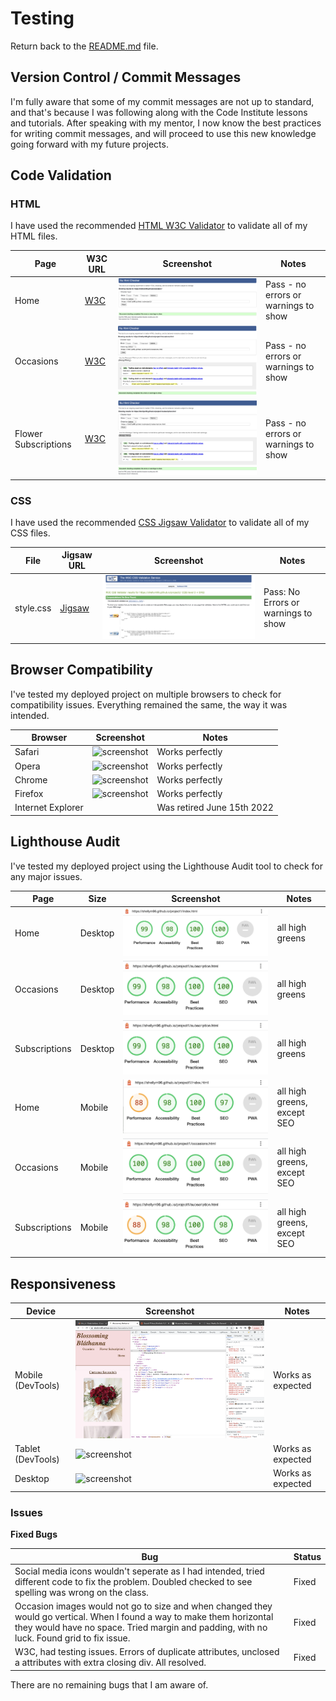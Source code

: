# Testing

Return back to the [README.md](README.md) file.

## Version Control / Commit Messages

I'm fully aware that some of my commit messages are not up to standard, and that's because I was following along with the Code Institute lessons and tutorials. After speaking with my mentor, I now know the best practices for writing commit messages, and will proceed to use this new knowledge going forward with my future projects.

## Code Validation


### HTML

I have used the recommended [HTML W3C Validator](https://validator.w3.org) to validate all of my HTML files.


| Page | W3C URL | Screenshot | Notes |
| --- | --- | --- | --- |
| Home | [W3C](https://validator.w3.org/nu/?doc=https%3A%2F%2Fshellym96.github.io%2Fproject1%2Findex.html) | ![screenshot](documentation/html-validation.png) | Pass - no errors or warnings to show|
| Occasions | [W3C](https://validator.w3.org/nu/?doc=https%3A%2F%2Fshellym96.github.io%2Fproject1%2Foccasions.html) | ![screenshot](documentation/occasions-validation.png) | Pass - no errors or warnings to show|
| Flower Subscriptions | [W3C](https://validator.w3.org/nu/?doc=https%3A%2F%2Fshellym96.github.io%2Fproject1%2Fsubscription.html) | ![screenshot](documentation/subs-validation.png) | Pass - no errors or warnings to show|


### CSS

I have used the recommended [CSS Jigsaw Validator](https://jigsaw.w3.org/css-validator) to validate all of my CSS files.


| File | Jigsaw URL | Screenshot | Notes |
| --- | --- | --- | --- |
| style.css | [Jigsaw](https://jigsaw.w3.org/css-validator/validator?uri=https%3A%2F%2Fshellym96.github.io%2Fproject1) | ![screenshot](documentation/css-validation.png) | Pass: No Errors or warnings to show |

## Browser Compatibility

I've tested my deployed project on multiple browsers to check for compatibility issues.
Everything remained the same, the way it was intended.

| Browser | Screenshot | Notes |
| --- | --- | --- |
| Safari | ![screenshot](documentation/safari.png) | Works perfectly |
| Opera | ![screenshot](documentation/opera.png) | Works perfectly |
| Chrome| ![screenshot](documentation/chrome.png) | Works perfectly |
| Firefox | ![screenshot](documentation/firefox.png) | Works perfectly |
| Internet Explorer | | Was retired June 15th 2022 |


## Lighthouse Audit

I've tested my deployed project using the Lighthouse Audit tool to check for any major issues.

| Page | Size | Screenshot | Notes |
| --- | --- | --- | --- |
| Home | Desktop | ![screenshot](documentation/index-lighthouse.png) | all high greens  |
| Occasions | Desktop | ![screenshot](documentation/occasions-lighthouse.png) | all high greens |
| Subscriptions | Desktop | ![screenshot](documentation/sub-lighthouse.png) | all high greens |
| Home | Mobile | ![screenshot](documentation/index-lighthouse-mobile.png) | all high greens, except SEO  |
| Occasions | Mobile | ![screenshot](documentation/occasions-lighthouse-mobilep.png) |  all high greens, except SEO  |
| Subscriptions | Mobile | ![screenshot](documentation/sub-lighthouse-mobile.png) | all high greens, except SEO  |

## Responsiveness
| Device | Screenshot | Notes |
| --- | --- | --- |
| Mobile (DevTools) | ![screenshot](documentation/mobile-response.png) | Works as expected |
| Tablet (DevTools) | ![screenshot](documentation/tablet-response.png) | Works as expected |
| Desktop | ![screenshot](documentation/desktop-response.png) | Works as expected |
### **Issues**


**Fixed Bugs**


| Bug | Status |
| --- | --- |
| Social media icons wouldn't seperate as I had intended, tried different code to fix the problem. Doubled checked to see spelling was wrong on the class.| Fixed |
| Occasion images would not go to size and when changed they would go vertical. When I found a way to make them horizontal they would have no space. Tried margin and padding, with no luck. Found grid to fix issue. | Fixed |
| W3C, had testing issues. Errors of duplicate attributes, unclosed a attributes with extra closing div. All resolved. | Fixed |


There are no remaining bugs that I am aware of.


